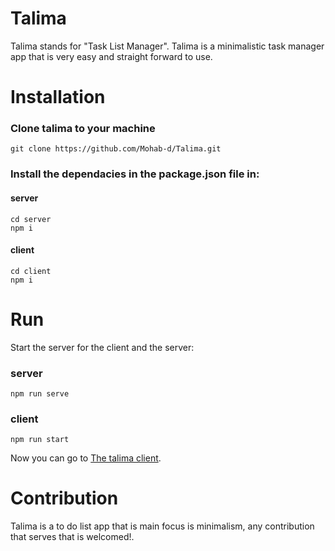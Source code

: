 # Talima

Talima stands for "Task List Manager".
Talima is a minimalistic task manager app that is very easy and straight forward to use.

# Installation
### Clone talima to your machine
```
git clone https://github.com/Mohab-d/Talima.git
```
### Install the dependacies in the package.json file in:
#### server
```
cd server
npm i
```
#### client
```
cd client
npm i
```

# Run
Start the server for the client and the server:
### server
```
npm run serve
```
### client
```
npm run start
```

Now you can go to [The talima client](http://localhost:8080).

# Contribution
Talima is a to do list app that is main focus is minimalism, any contribution that serves that is welcomed!.
